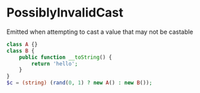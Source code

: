 # PossiblyInvalidCast

Emitted when attempting to cast a value that may not be castable

```php
class A {}
class B {
    public function __toString() {
        return 'hello';
    }
}
$c = (string) (rand(0, 1) ? new A() : new B());
```
